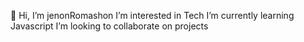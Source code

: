 👋 Hi, I’m jenonRomashon
I’m interested in Tech
I’m currently learning Javascript
I’m looking to collaborate on projects
<!---
jenonRomashon/jenonRomashon is a ✨ special ✨ repository because its `README.md` (this file) appears on your GitHub profile.
You can click the Preview link to take a look at your changes.
--->

